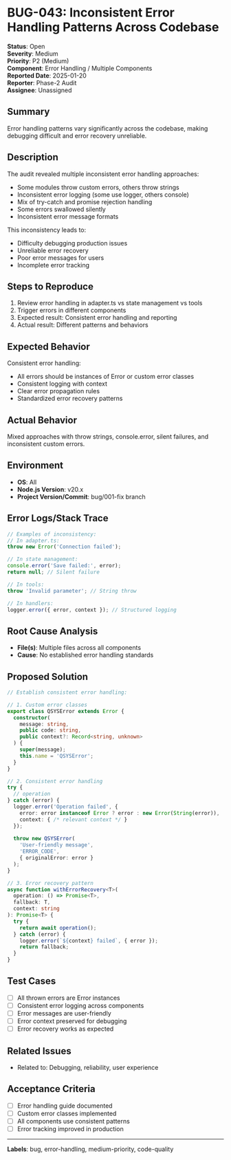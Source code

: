 # BUG-043: Inconsistent Error Handling Patterns Across Codebase

**Status**: Open  
**Severity**: Medium  
**Priority**: P2 (Medium)  
**Component**: Error Handling / Multiple Components  
**Reported Date**: 2025-01-20  
**Reporter**: Phase-2 Audit  
**Assignee**: Unassigned  

## Summary
Error handling patterns vary significantly across the codebase, making debugging difficult and error recovery unreliable.

## Description
The audit revealed multiple inconsistent error handling approaches:
- Some modules throw custom errors, others throw strings
- Inconsistent error logging (some use logger, others console)
- Mix of try-catch and promise rejection handling
- Some errors swallowed silently
- Inconsistent error message formats

This inconsistency leads to:
- Difficulty debugging production issues
- Unreliable error recovery
- Poor error messages for users
- Incomplete error tracking

## Steps to Reproduce
1. Review error handling in adapter.ts vs state management vs tools
2. Trigger errors in different components
3. Expected result: Consistent error handling and reporting
4. Actual result: Different patterns and behaviors

## Expected Behavior
Consistent error handling:
- All errors should be instances of Error or custom error classes
- Consistent logging with context
- Clear error propagation rules
- Standardized error recovery patterns

## Actual Behavior
Mixed approaches with throw strings, console.error, silent failures, and inconsistent custom errors.

## Environment
- **OS**: All
- **Node.js Version**: v20.x
- **Project Version/Commit**: bug/001-fix branch

## Error Logs/Stack Trace
```typescript
// Examples of inconsistency:
// In adapter.ts:
throw new Error('Connection failed');

// In state management:
console.error('Save failed:', error);
return null; // Silent failure

// In tools:
throw 'Invalid parameter'; // String throw

// In handlers:
logger.error({ error, context }); // Structured logging
```

## Root Cause Analysis
- **File(s)**: Multiple files across all components
- **Cause**: No established error handling standards

## Proposed Solution
```typescript
// Establish consistent error handling:

// 1. Custom error classes
export class QSYSError extends Error {
  constructor(
    message: string,
    public code: string,
    public context?: Record<string, unknown>
  ) {
    super(message);
    this.name = 'QSYSError';
  }
}

// 2. Consistent error handling
try {
  // operation
} catch (error) {
  logger.error('Operation failed', {
    error: error instanceof Error ? error : new Error(String(error)),
    context: { /* relevant context */ }
  });
  
  throw new QSYSError(
    'User-friendly message',
    'ERROR_CODE',
    { originalError: error }
  );
}

// 3. Error recovery pattern
async function withErrorRecovery<T>(
  operation: () => Promise<T>,
  fallback: T,
  context: string
): Promise<T> {
  try {
    return await operation();
  } catch (error) {
    logger.error(`${context} failed`, { error });
    return fallback;
  }
}
```

## Test Cases
- [ ] All thrown errors are Error instances
- [ ] Consistent error logging across components
- [ ] Error messages are user-friendly
- [ ] Error context preserved for debugging
- [ ] Error recovery works as expected

## Related Issues
- Related to: Debugging, reliability, user experience

## Acceptance Criteria
- [ ] Error handling guide documented
- [ ] Custom error classes implemented
- [ ] All components use consistent patterns
- [ ] Error tracking improved in production

---
**Labels**: bug, error-handling, medium-priority, code-quality